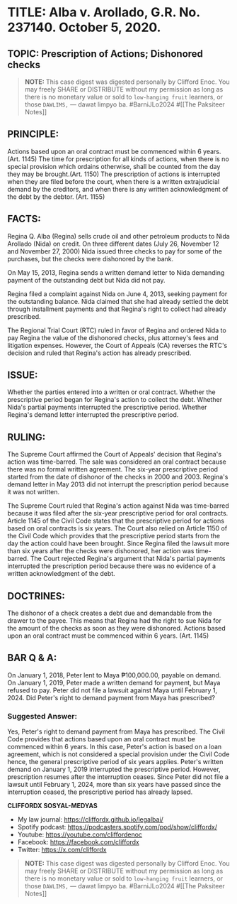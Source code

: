 # TITLE: Alba v. Arollado, G.R. No. 237140. October 5, 2020.

## TOPIC: Prescription of Actions; Dishonored checks

> **NOTE:** This case digest was digested personally by Clifford Enoc. You may freely SHARE or DISTRIBUTE without my permission as long as there is no monetary value or sold to `low-hanging fruit` learners, or those `DAWLIMS,` — dawat limpyo ba. #BarniJLo2024 #[[The Paksiteer Notes]]

## PRINCIPLE:

Actions based upon an oral contract must be commenced within 6 years. (Art. 1145)
The time for prescription for all kinds of actions, when there is no special provision which ordains otherwise, shall be counted from the day they may be brought.(Art. 1150)
The prescription of actions is interrupted when they are filed before the court, when there is a written extrajudicial demand by the creditors, and when there is any written acknowledgment of the debt by the debtor. (Art. 1155)

## FACTS:

Regina Q. Alba (Regina) sells crude oil and other petroleum products to Nida Arollado (Nida) on credit.
On three different dates (July 26, November 12 and November 27, 2000) Nida issued three checks to pay for some of the purchases, but the checks were dishonored by the bank.

On May 15, 2013, Regina sends a written demand letter to Nida demanding payment of the outstanding debt but Nida did not pay.

Regina filed a complaint against Nida on June 4, 2013, seeking payment for the outstanding balance.
Nida claimed that she had already settled the debt through installment payments and that Regina's right to collect had already prescribed.

The Regional Trial Court (RTC) ruled in favor of Regina and ordered Nida to pay Regina the value of the dishonored checks, plus attorney's fees and litigation expenses. However, the Court of Appeals (CA) reverses the RTC's decision and ruled that Regina's action has already prescribed.

## ISSUE:

Whether the parties entered into a written or oral contract.
Whether the prescriptive period began for Regina's action to collect the debt.
Whether Nida's partial payments interrupted the prescriptive period.
Whether Regina's demand letter interrupted the prescriptive period.


## RULING:


The Supreme Court affirmed the Court of Appeals' decision that Regina's action was time-barred.
The sale was considered an oral contract because there was no formal written agreement.
The six-year prescriptive period started from the date of dishonor of the checks in 2000 and 2003.
Regina's demand letter in May 2013 did not interrupt the prescription period because it was not written.

The Supreme Court ruled that Regina's action against Nida was time-barred because it was filed after the six-year prescriptive period for oral contracts. Article 1145 of the Civil Code states that the prescriptive period for actions based on oral contracts is six years. The Court also relied on Article 1150 of the Civil Code which provides that the prescriptive period starts from the day the action could have been brought. Since Regina filed the lawsuit more than six years after the checks were dishonored, her action was time-barred. The Court rejected Regina's argument that Nida's partial payments interrupted the prescription period because there was no evidence of a written acknowledgment of the debt.

## DOCTRINES:

The dishonor of a check creates a debt due and demandable from the drawer to the payee. This means that Regina had the right to sue Nida for the amount of the checks as soon as they were dishonored.
Actions based upon an oral contract must be commenced within 6 years. (Art. 1145)

## BAR Q & A:

On January 1, 2018, Peter lent to Maya ₱100,000.00, payable on demand. On January 1, 2019, Peter made a written demand for payment, but Maya refused to pay. Peter did not file a lawsuit against Maya until February 1, 2024. Did Peter's right to demand payment from Maya has prescribed?

### Suggested Answer:

Yes, Peter's right to demand payment from Maya has prescribed. The Civil Code provides that actions based upon an oral contract must be commenced within 6 years. In this case, Peter's action is based on a loan agreement, which is not considered a special provision under the Civil Code hence, the general prescriptive period of six years applies. Peter's written demand on January 1, 2019 interrupted the prescriptive period. However, prescription resumes after the interruption ceases. Since Peter did not file a lawsuit until February 1, 2024, more than six years have passed since the interruption ceased, the prescriptive period has already lapsed.


**CLIFFORDX SOSYAL-MEDYAS**
- My law journal: https://cliffordx.github.io/legalbai/
- Spotify podcast: https://podcasters.spotify.com/pod/show/cliffordx/
- Youtube: https://youtube.com/cliffordenoc
- Facebook: https://facebook.com/cliffordx
- Twitter: https://x.com/cliffordx


> **NOTE:** This case digest was digested personally by Clifford Enoc. You may freely SHARE or DISTRIBUTE without my permission as long as there is no monetary value or sold to `low-hanging fruit` learners, or those `DAWLIMS,` — dawat limpyo ba. #BarniJLo2024 #[[The Paksiteer Notes]]